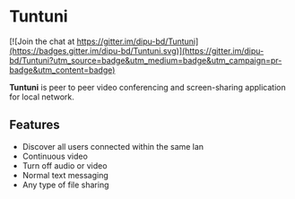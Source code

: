 # Tuntuni

[![Join the chat at https://gitter.im/dipu-bd/Tuntuni](https://badges.gitter.im/dipu-bd/Tuntuni.svg)](https://gitter.im/dipu-bd/Tuntuni?utm_source=badge&utm_medium=badge&utm_campaign=pr-badge&utm_content=badge)

**Tuntuni** is peer to peer video conferencing and screen-sharing application for local network. 

## Features  
- Discover all users connected within the same lan
- Continuous video
- Turn off audio or video
- Normal text messaging
- Any type of file sharing




